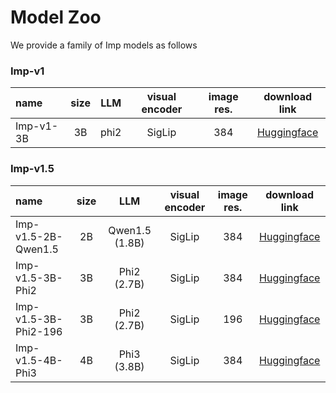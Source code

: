 # Model Zoo
We provide a family of Imp models as follows

### Imp-v1

| name | size | LLM |visual encoder  |image res.| download link |
|:---------|:----:|:----:|:-------------:|:--------:|:-------:|
| Imp-v1-3B | 3B | phi2 | SigLip |384| [Huggingface](https://huggingface.co/MILVLG/imp-v1-3b) |

### Imp-v1.5
| name | size | LLM |visual encoder  |image res.| download link |
|:---------|:----:|:----:|:-------------:|:--------:|:------:|
| Imp-v1.5-2B-Qwen1.5 | 2B | Qwen1.5 (1.8B) | SigLip |384|[Huggingface](https://huggingface.co/MILVLG/Imp-v1.5-2B-Qwen1.5)|
| Imp-v1.5-3B-Phi2| 3B | Phi2 (2.7B) | SigLip |384|[Huggingface](https://huggingface.co/MILVLG/Imp-v1.5-3B-Phi2)|
| Imp-v1.5-3B-Phi2-196 | 3B | Phi2 (2.7B) | SigLip |196|[Huggingface](https://huggingface.co/MILVLG/Imp-v1.5-3B-196)|
| Imp-v1.5-4B-Phi3 | 4B | Phi3 (3.8B) | SigLip |384|[Huggingface](https://huggingface.co/MILVLG/Imp-v1.5-4B-Phi3)|